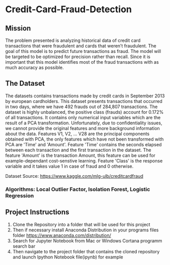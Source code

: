# Credit-Card-Fraud-Detection

## Mission
The problem presented is analyzing historical data of credit card transactions that were fraudulent and cards that weren’t fraudulent. The goal of this model is to predict future transactions as fraud. The model will be targeted to be optimized for precision rather than recall. Since it is important that this model identifies most of the fraud transactions with as much accuracy as possible.

## The Dataset
The datasets contains transactions made by credit cards in September 2013 by european 
cardholders. This dataset presents transactions that occurred in two days, where we 
have 492 frauds out of 284,807 transactions. The dataset is highly unbalanced, the 
positive class (frauds) account for 0.172% of all transactions. 
It contains only numerical input variables which are the result of a PCA transformation. 
Unfortunately, due to confidentiality issues, we cannot provide the original features and 
more background information about the data. Features V1, V2, ... V28 are the principal 
components obtained with PCA, the only features which have not been transformed with 
PCA are 'Time' and 'Amount'. Feature 'Time' contains the seconds elapsed between each 
transaction and the first transaction in the dataset. The feature 'Amount' is the 
transaction Amount, this feature can be used for example-dependant cost-senstive 
learning. Feature 'Class' is the response variable and it takes value 1 in case of fraud and 
0 otherwise. 
 
Dataset  Source: https://www.kaggle.com/mlg-ulb/creditcardfraud  

### Algorithms: Local Outlier Factor, Isolation Forest, Logistic Regression

## Project Instructions
1. Clone the Repository into a folder that will be used for this project
2. Then if necessary install Anaconda Distribution in your programs files folder
https://www.anaconda.com/distribution/
3. Search for Jupyter Notebook from Mac or Windows Cortana programm search bar 
4. Then navigate to the project folder that contains the cloned repository and launch Ipython Notebook file(ipynb) for example
